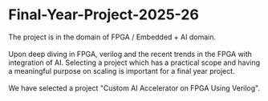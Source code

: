 # Final-Year-Project-2025-26

The project is in the domain of FPGA / Embedded + AI domain.
<br>
<br>
Upon deep diving in FPGA, verilog and the recent trends in the FPGA with integration of AI. Selecting a project which has a practical scope and having a meaningful purpose on scaling is important for a final year project.
<br>
<br>
We have selected a project "Custom AI Accelerator on FPGA Using Verilog".
